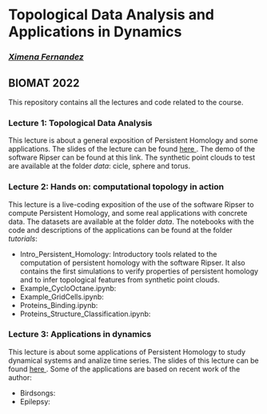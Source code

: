 # Topological Data Analysis and Applications in Dynamics
###  <a href="https://ximenafernandez.github.io/">  _Ximena Fernandez_ </a>
## BIOMAT 2022


This repository contains all the lectures and code related to the course.

### Lecture 1: Topological Data Analysis
This lecture is about a general exposition of Persistent Homology and some applications. The slides of the lecture can be found <a href="https://"> here </a>.
The demo of the software Ripser can be found at this link. The synthetic point clouds to test are available at the folder _data_: cicle, sphere and torus.

### Lecture 2: Hands on: computational topology in action
This lecture is a live-coding exposition of the use of the software Ripser to compute Persistent Homology, and some real applications with concrete data. The datasets are available at the folder _data_.
The notebooks with the code and descriptions of the applications can be found at the folder _tutorials_:
 - Intro_Persistent_Homology: Introductory tools related to the computation of persistent homology with the software Ripser. It also contains the first simulations to verify properties of persistent homology and to infer topological features from synthetic point clouds.
 - Example_CycloOctane.ipynb:
 - Example_GridCells.ipynb:
 - Proteins_Binding.ipynb:
 - Proteins_Structure_Classification.ipynb: 

### Lecture 3: Applications in dynamics
This lecture is about some applications of Persistent Homology to study dynamical systems and analize time series. The slides of this lecture can be found <a href="https://"> here </a>.
Some of the applications are based on recent work of the author: 
- Birdsongs: 
- Epilepsy: 

